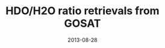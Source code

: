 ---
title: "HDO/H2O ratio retrievals from GOSAT"
collection: publications
permalink: /publication/2013-08-28-Boesch
date: 2013-08-28
venue: 'Atmospheric Measurement Techniques'
paperurl: 'https://doi.org/doi:10.5194/amt-6-599-2013'
citation: '<b>10</b> - Boesch H., Deutscher N.M., Warneke T., Byckling K., Cogan A.J. et al., HDO/H2O ratio retrievals from GOSAT, Atmospheric Measurement Techniques, 6, 599-612, (2013-08-28). <a href=&quot;https://doi.org/doi:10.5194/amt-6-599-2013&quot;>doi:10.5194/amt-6-599-2013</a> (cited 29 times)

'
---